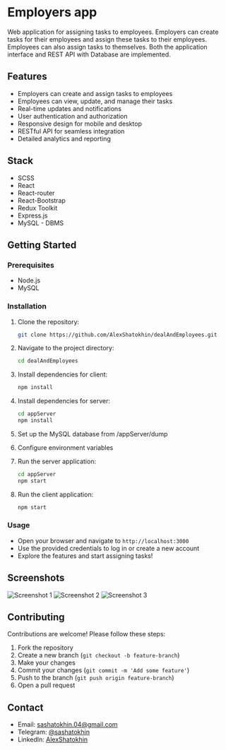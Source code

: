 
# Employers app

Web application for assigning tasks to employees.
Employers can create tasks for their employees and assign these tasks to their employees. 
Employees can also assign tasks to themselves.
Both the application interface and REST API with Database are implemented.

## Features

- Employers can create and assign tasks to employees
- Employees can view, update, and manage their tasks
- Real-time updates and notifications
- User authentication and authorization
- Responsive design for mobile and desktop
- RESTful API for seamless integration
- Detailed analytics and reporting

## Stack

* SCSS
* React
* React-router
* React-Bootstrap
* Redux Toolkit
* Express.js
* MySQL - DBMS

## Getting Started

### Prerequisites

- Node.js
- MySQL

### Installation

1. Clone the repository:
    ```bash
    git clone https://github.com/AlexShatokhin/dealAndEmployees.git
    ```

2. Navigate to the project directory:
    ```bash
    cd dealAndEmployees

    ```

3. Install dependencies for client:
    ```bash
    npm install
    ```

4. Install dependencies for server:
    ```bash
    cd appServer
    npm install
    ```

5. Set up the MySQL database from /appServer/dump

6. Configure environment variables

7. Run the server application:
    ```bash
    cd appServer
    npm start
    ```

8. Run the client application:
    ```bash
    npm start
    ```

### Usage

- Open your browser and navigate to `http://localhost:3000`
- Use the provided credentials to log in or create a new account
- Explore the features and start assigning tasks!

## Screenshots

![Screenshot 1](screenshots/screenshot1.png)
![Screenshot 2](screenshots/screenshot2.png)
![Screenshot 3](screenshots/screenshot3.png)

## Contributing

Contributions are welcome! Please follow these steps:

1. Fork the repository
2. Create a new branch (`git checkout -b feature-branch`)
3. Make your changes
4. Commit your changes (`git commit -m 'Add some feature'`)
5. Push to the branch (`git push origin feature-branch`)
6. Open a pull request


## Contact

- Email: [sashatokhin.04@gmail.com](mailto:sashatokhin.04@gmail.com)
- Telegram: [@sashatokhin](https://t.me/sashatokhin)
- LinkedIn: [AlexShatokhin](https://www.linkedin.com/in/alex-shatokhin-656384351/)

````